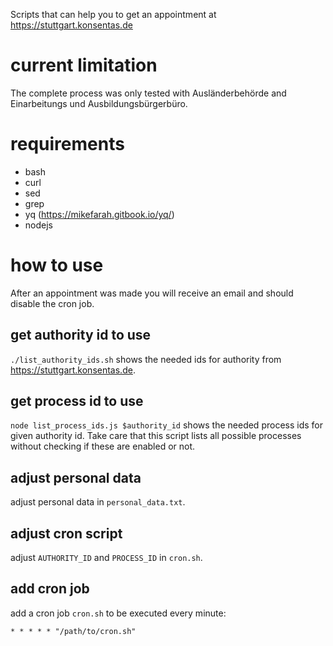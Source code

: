 Scripts that can help you to get an appointment at https://stuttgart.konsentas.de

# current limitation
The complete process was only tested with Ausländerbehörde and Einarbeitungs und Ausbildungsbürgerbüro.

# requirements
- bash
- curl
- sed
- grep
- yq (https://mikefarah.gitbook.io/yq/)
- nodejs

# how to use
After an appointment was made you will receive an email and should disable the cron job.

## get authority id to use
`./list_authority_ids.sh` shows the needed ids for authority from https://stuttgart.konsentas.de.

## get process id to use
`node list_process_ids.js $authority_id` shows the needed process ids for given authority id. Take care that this script lists all possible processes without checking if these are enabled or not.

## adjust personal data
adjust personal data in `personal_data.txt`.

## adjust cron script
adjust `AUTHORITY_ID` and `PROCESS_ID` in `cron.sh`.

## add cron job
add a cron job `cron.sh` to be executed every minute:
```
* * * * * "/path/to/cron.sh"
```

